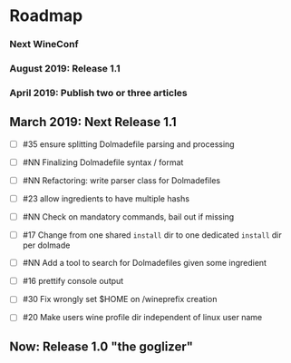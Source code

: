 # Roadmap

### Next WineConf

### August 2019: Release 1.1

### April 2019: Publish two or three articles

## March 2019: Next Release 1.1

 * [ ] #35 ensure splitting Dolmadefile parsing and processing
 * [ ] #NN Finalizing Dolmadefile syntax / format
 * [ ] #NN Refactoring: write parser class for Dolmadefiles
 * [ ] #23 allow ingredients to have multiple hashs
 * [ ] #NN Check on mandatory commands, bail out if missing
 
 * [ ] #17 Change from one shared `install` dir to one dedicated `install` dir per dolmade
 
 * [ ] #NN Add a tool to search for Dolmadefiles given some ingredient

 * [ ] #16 prettify console output
 
 * [ ] #30 Fix wrongly set $HOME on /wineprefix creation
 * [ ] #20 Make users wine profile dir independent of linux user name
 
## Now: Release 1.0 "the goglizer"
